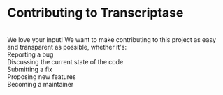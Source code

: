 <h1>Contributing to Transcriptase</h1> <br>
We love your input! We want to make contributing to this project as easy and transparent as possible, whether it's:<br>
Reporting a bug<br>
Discussing the current state of the code<br>
Submitting a fix<br>
Proposing new features<br>
Becoming a maintainer<br>
